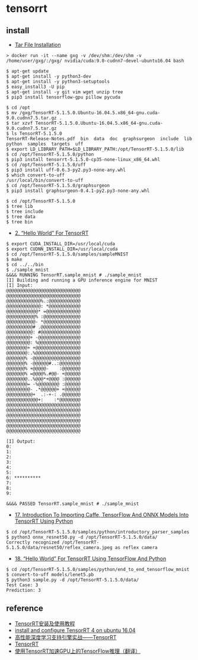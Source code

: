 # tensorrt

## install

- [Tar File Installation](https://docs.nvidia.com/deeplearning/sdk/tensorrt-install-guide/index.html#installing-tar)

```
> docker run -it --name gxg -v /dev/shm:/dev/shm -v /home/user/gxg/:/gxg/ nvidia/cuda:9.0-cudnn7-devel-ubuntu16.04 bash

$ apt-get update
$ apt-get install -y python3-dev
$ apt-get install -y python3-setuptools
$ easy_install3 -U pip
$ apt-get install -y git vim wget unzip tree
$ pip3 install tensorflow-gpu pillow pycuda

$ cd /opt
$ mv /gxg/TensorRT-5.1.5.0.Ubuntu-16.04.5.x86_64-gnu.cuda-9.0.cudnn7.5.tar.gz .
$ tar xzvf TensorRT-5.1.5.0.Ubuntu-16.04.5.x86_64-gnu.cuda-9.0.cudnn7.5.tar.gz
$ ls TensorRT-5.1.5.0
TensorRT-Release-Notes.pdf  bin  data  doc  graphsurgeon  include  lib  python  samples  targets  uff
$ export LD_LIBRARY_PATH=$LD_LIBRARY_PATH:/opt/TensorRT-5.1.5.0/lib
$ cd /opt/TensorRT-5.1.5.0/python
$ pip3 install tensorrt-5.1.5.0-cp35-none-linux_x86_64.whl
$ cd /opt/TensorRT-5.1.5.0/uff
$ pip3 install uff-0.6.3-py2.py3-none-any.whl
$ which convert-to-uff
/usr/local/bin/convert-to-uff
$ cd /opt/TensorRT-5.1.5.0/graphsurgeon
$ pip3 install graphsurgeon-0.4.1-py2.py3-none-any.whl

$ cd /opt/TensorRT-5.1.5.0
$ tree lib
$ tree include
$ tree data
$ tree bin
```

- [2. “Hello World” For TensorRT](https://docs.nvidia.com/deeplearning/sdk/tensorrt-sample-support-guide/index.html#mnist_sample)

```
$ export CUDA_INSTALL_DIR=/usr/local/cuda
$ export CUDNN_INSTALL_DIR=/usr/local/cuda
$ cd /opt/TensorRT-5.1.5.0/samples/sampleMNIST
$ make
$ cd ../../bin
$ ./sample_mnist
&&&& RUNNING TensorRT.sample_mnist # ./sample_mnist
[I] Building and running a GPU inference engine for MNIST
[I] Input:
@@@@@@@@@@@@@@@@@@@@@@@@@@@@
@@@@@@@@@@@@@@@@@@@@@@@@@@@@
@@@@@@@@@@@@@%.:@@@@@@@@@@@@
@@@@@@@@@@@@@: *@@@@@@@@@@@@
@@@@@@@@@@@@* =@@@@@@@@@@@@@
@@@@@@@@@@@% :@@@@@@@@@@@@@@
@@@@@@@@@@@- *@@@@@@@@@@@@@@
@@@@@@@@@@# .@@@@@@@@@@@@@@@
@@@@@@@@@@: #@@@@@@@@@@@@@@@
@@@@@@@@@+ -@@@@@@@@@@@@@@@@
@@@@@@@@@: %@@@@@@@@@@@@@@@@
@@@@@@@@+ +@@@@@@@@@@@@@@@@@
@@@@@@@@:.%@@@@@@@@@@@@@@@@@
@@@@@@@% -@@@@@@@@@@@@@@@@@@
@@@@@@@% -@@@@@@#..:@@@@@@@@
@@@@@@@% +@@@@@-    :@@@@@@@
@@@@@@@% =@@@@%.#@@- +@@@@@@
@@@@@@@@..%@@@*+@@@@ :@@@@@@
@@@@@@@@= -%@@@@@@@@ :@@@@@@
@@@@@@@@@- .*@@@@@@+ +@@@@@@
@@@@@@@@@@+  .:-+-: .@@@@@@@
@@@@@@@@@@@@+:    :*@@@@@@@@
@@@@@@@@@@@@@@@@@@@@@@@@@@@@
@@@@@@@@@@@@@@@@@@@@@@@@@@@@
@@@@@@@@@@@@@@@@@@@@@@@@@@@@
@@@@@@@@@@@@@@@@@@@@@@@@@@@@
@@@@@@@@@@@@@@@@@@@@@@@@@@@@
@@@@@@@@@@@@@@@@@@@@@@@@@@@@

[I] Output:
0: 
1: 
2: 
3: 
4: 
5: 
6: **********
7: 
8: 
9: 

&&&& PASSED TensorRT.sample_mnist # ./sample_mnist
```

- [17. Introduction To Importing Caffe, TensorFlow And ONNX Models Into TensorRT Using Python](https://docs.nvidia.com/deeplearning/sdk/tensorrt-sample-support-guide/index.html#introductory_parser_samples)

```
$ cd /opt/TensorRT-5.1.5.0/samples/python/introductory_parser_samples
$ python3 onnx_resnet50.py -d /opt/TensorRT-5.1.5.0/data/
Correctly recognized /opt/TensorRT-5.1.5.0/data/resnet50/reflex_camera.jpeg as reflex camera
```

- [18. “Hello World” For TensorRT Using TensorFlow And Python](https://docs.nvidia.com/deeplearning/sdk/tensorrt-sample-support-guide/index.html#end_to_end_tensorflow_mnist)

```
$ cd /opt/TensorRT-5.1.5.0/samples/python/end_to_end_tensorflow_mnist
$ convert-to-uff models/lenet5.pb
$ python3 sample.py -d /opt/TensorRT-5.1.5.0/data/
Test Case: 3
Prediction: 3
```

## reference

- [TensorRT安装及使用教程](https://blog.csdn.net/zong596568821xp/article/details/86077553)
- [install and configure TensorRT 4 on ubuntu 16.04](https://kezunlin.me/post/dacc4196/)
- [高性能深度学习支持引擎实战——TensorRT](https://zhuanlan.zhihu.com/p/35657027)
- [TensorRT](https://arleyzhang.github.io/archives/)
- [使用TensorRT加速GPU上的TensorFlow推理（翻译）](https://www.jianshu.com/p/dd2cfc33b437)
